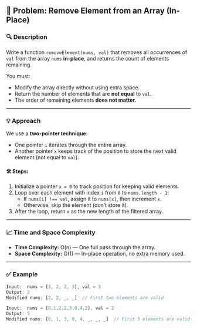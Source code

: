## 🧹 Problem: Remove Element from an Array (In-Place)

### 🔍 Description  
Write a function `removeElement(nums, val)` that removes all occurrences of `val` from the array `nums` **in-place**, and returns the count of elements remaining.

You must:
- Modify the array directly without using extra space.
- Return the number of elements that are **not equal** to `val`.
- The order of remaining elements **does not matter**.

---

### 💡 Approach

We use a **two-pointer technique**:
- One pointer `i` iterates through the entire array.
- Another pointer `x` keeps track of the position to store the next valid element (not equal to `val`).

#### 🛠️ Steps:

1. Initialize a pointer `x = 0` to track position for keeping valid elements.
2. Loop over each element with index `i` from `0` to `nums.length - 1`:
   - If `nums[i] !== val`, assign it to `nums[x]`, then increment `x`.
   - Otherwise, skip the element (don’t store it).
3. After the loop, return `x` as the new length of the filtered array.

---

### 📈 Time and Space Complexity

- **Time Complexity:** O(n) — One full pass through the array.
- **Space Complexity:** O(1) — In-place operation, no extra memory used.

---

### ✅ Example

```js
Input:  nums = [3, 2, 2, 3], val = 3
Output: 2
Modified nums: [2, 2, _, _]  // First two elements are valid

Input:  nums = [0,1,2,2,3,0,4,2], val = 2
Output: 5
Modified nums: [0, 1, 3, 0, 4, _, _, _]  // First 5 elements are valid
